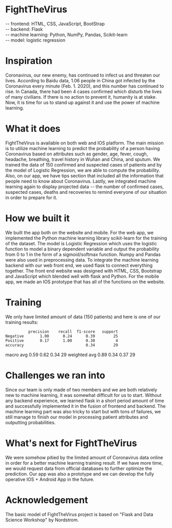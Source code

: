 # FightTheVirus 
-- frontend: HTML, CSS, JavaScript, BootStrap   
-- backend: Flask   
-- machine learning: Python, NumPy, Pandas, Scikit-learn  
-- model: logistic regression  

# Inspiration
Coronavirus, our new enemy, has continued to infect us and threaten our lives. According to Baidu data, 1.06 people in China got infected by the Coronavirus every minute (Feb. 1. 2020), and this number has continued to rise. In Canada, there had been 4 cases confirmed which disturb the lives of many civilians. If there is no action to prevent it, humanity is at stake. Now, it is time for us to stand up against it and use the power of machine learning.

# What it does
FightTheVirus is available on both web and IOS platform. The main mission is to utilize machine learning to predict the probability of a person having Coronavirus based on attributes such as gender, age, fever, cough, headache, breathing, travel history in Wuhan and China, and sputum. We trained the data of 150 confirmed and suspected cases of patients and by the model of Logistic Regression, we are able to compute the probability. Also, on our app, we have tips section that included all the information that people need to know about Coronavirus. Lastly, we integrated machine learning again to display projected data -- the number of confirmed cases, suspected cases, deaths and recoveries to remind everyone of our situation in order to prepare for it.

# How we built it
We built the app both on the website and mobile. For the web app, we implemented the Python machine learning library scikit-learn for the training of the dataset. The model is Logistic Regression which uses the logistic function to model a binary dependent variable and output the probability from 0 to 1 in the form of a sigmoid/softmax function. Numpy and Pandas were also used in preprocessing data. To integrate the machine learning backend with our web front end, we used flask to connect everything together. The front end website was designed with HTML, CSS, Bootstrap and JavaScript which blended well with flask and Python. For the mobile app, we made an IOS prototype that has all of the functions on the website.

# Training
We only have limited amount of data (150 patients) and here is one of our training results:

              precision    recall  f1-score   support
    Negative       1.00      0.24      0.39        25
    Positive       0.17      1.00      0.30         4
    accuracy                           0.34        29
   macro avg       0.59      0.62      0.34        29
weighted avg       0.89      0.34      0.37        29

# Challenges we ran into
Since our team is only made of two members and we are both relatively new to machine learning, it was somewhat difficult for us to start. Without any backend experience, we learned flask in a short period amount of time and successfully implemented it in the fusion of frontend and backend. The machine learning part was also tricky to start but with tons of failures, we still manage to finish our model in processing patient attributes and outputting probabilities.

# What's next for FightTheVirus
We were somehow pitied by the limited amount of Coronavirus data online in order for a better machine learning training result. If we have more time, we would request data from official databases to further optimize the prediction. Our app was also a prototype and we can develop the fully operative IOS + Android App in the future.

# Acknowledgement
The basic model of FightTheVirus project is based on "Flask and Data Science Workshop" by Nordstrom.

